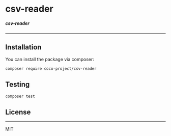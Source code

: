 # csv-reader

##### csv-reader

---

## Installation

You can install the package via composer:

```bash
composer require coco-project/csv-reader
```

## Testing

``` bash
composer test
```

## License

---

MIT
